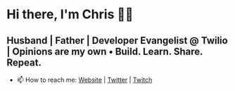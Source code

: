 # Hi there, I'm Chris 👋🏻

## Husband | Father | Developer Evangelist @ Twilio | Opinions are my own • Build. Learn. Share. Repeat.

- 📫 How to reach me: [Website](https://toefrog.com) | [Twitter](https://twitter.com/thetoefrog) | [Twitch](http://live.toefrog.com)
<!--
**ToeFrog/ToeFrog** is a ✨ _special_ ✨ repository because its `README.md` (this file) appears on your GitHub profile.

Here are some ideas to get you started:

- 🔭 I’m currently working on ...
- 🌱 I’m currently learning ...
- 👯 I’m looking to collaborate on ...
- 🤔 I’m looking for help with ...
- 💬 Ask me about ...
- 📫 How to reach me: ...
- 😄 Pronouns: ...
- ⚡ Fun fact: ...
-->
